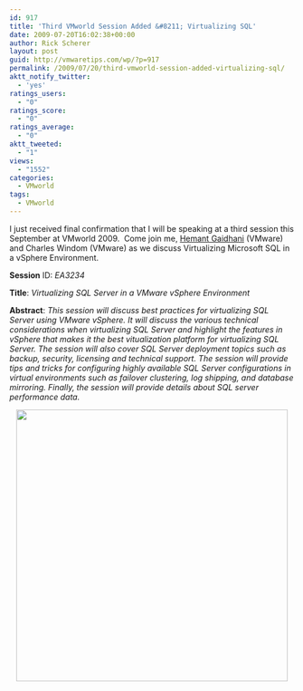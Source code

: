 ```yaml
---
id: 917
title: 'Third VMworld Session Added &#8211; Virtualizing SQL'
date: 2009-07-20T16:02:38+00:00
author: Rick Scherer
layout: post
guid: http://vmwaretips.com/wp/?p=917
permalink: /2009/07/20/third-vmworld-session-added-virtualizing-sql/
aktt_notify_twitter:
  - 'yes'
ratings_users:
  - "0"
ratings_score:
  - "0"
ratings_average:
  - "0"
aktt_tweeted:
  - "1"
views:
  - "1552"
categories:
  - VMworld
tags:
  - VMworld
---
```

I just received final confirmation that I will be speaking at a third session this September at VMworld 2009.  Come join me, <a href="http://communities.vmware.com/blogs/hemantgaidhani" target="_blank">Hemant Gaidhani</a> (VMware) and Charles Windom (VMware) as we discuss Virtualizing Microsoft SQL in a vSphere Environment.

**Session** ID: _EA3234_
  
**Title**: _Virtualizing SQL Server in a VMware vSphere Environment_
  
**Abstract**: _This session will discuss best practices for virtualizing SQL Server using VMware vSphere. It will discuss the various technical considerations when virtualizing SQL Server and highlight the features in vSphere that makes it the best vitualization platform for virtualizing SQL Server. The session will also cover SQL Server deployment topics such as backup, security, licensing and technical support. The session will provide tips and tricks for configuring highly available SQL Server configurations in virtual environments such as failover clustering, log shipping, and database mirroring. Finally, the session will provide details about SQL server performance data._

<p style="text-align: center;">
  <a href="http://www.vmworld.com/registration.jspa" target="_blank"><img class="aligncenter" style="border: 0pt none;" src="http://www.vmworld.com/images/vmw09/hero_vmworld2009.gif" alt="" width="480" /></a>
</p>
